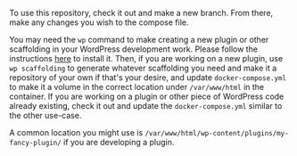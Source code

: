 To use this repository, check it out and make a new branch. From there, make any changes you wish to the compose file.

You may need the `wp` command to make creating a new plugin or other scaffolding in your WordPress development work. Please follow the instructions [here](https://make.wordpress.org/cli/handbook/guides/installing/) to install it.
Then, if you are working on a new plugin, use `wp scaffolding` to generate whatever scaffolding you need and make it a repository of your own if that's your desire, and update `docker-compose.yml` to make it a volume in the correct location under `/var/www/html` in the container.
If you are working on a plugin or other piece of WordPress code already existing, check it out and update the `docker-compose.yml` similar to the other use-case.

A common location you might use is `/var/www/html/wp-content/plugins/my-fancy-plugin/` if you are developing a plugin.
